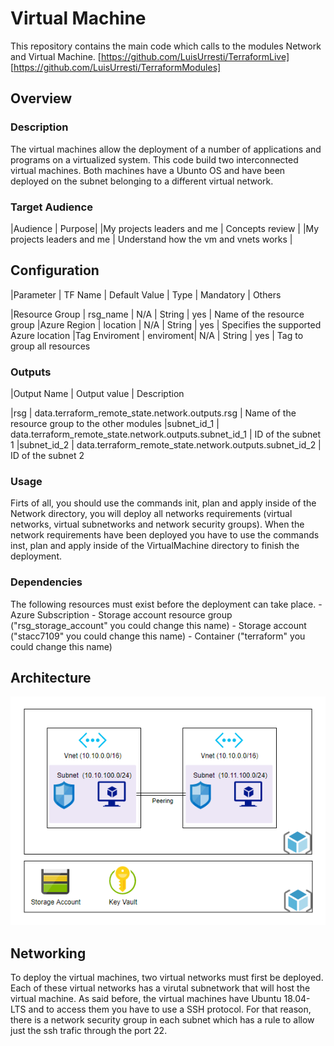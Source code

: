 # **Virtual Machine**
This repository contains the main code which calls to the modules Network and Virtual Machine.
[https://github.com/LuisUrresti/TerraformLive]
[https://github.com/LuisUrresti/TerraformModules]

## Overview

### Description
The virtual machines allow the deployment of a number of applications and programs on a virtualized system.
This code build two interconnected virtual machines. Both machines have a Ubunto OS and have been deployed on the subnet belonging to a different virtual network.

### Target Audience
|Audience | Purpose|
|My projects leaders and me | Concepts review |
|My projects leaders and me | Understand how the vm and vnets works |

## Configuration

|Parameter      | TF Name   | Default Value | Type   | Mandatory | Others

|Resource Group | rsg_name  |       N/A     | String | yes       | Name of the resource group
|Azure Region   | location  |       N/A     | String | yes       | Specifies the supported Azure location
|Tag Enviroment | enviroment|       N/A     | String | yes       | Tag to group all resources

### Outputs
|Output Name | Output value                                            | Description

|rsg         | data.terraform_remote_state.network.outputs.rsg         | Name of the resource group to the other modules
|subnet_id_1 | data.terraform_remote_state.network.outputs.subnet_id_1 | ID of the subnet 1
|subnet_id_2 | data.terraform_remote_state.network.outputs.subnet_id_2 | ID of the subnet 2

### Usage

Firts of all, you should use the commands init, plan and apply inside of the Network directory, you will deploy all networks requirements (virtual networks, virtual subnetworks and network security groups). When the network requirements have been deployed you have to use the commands inst, plan and apply inside of the VirtualMachine directory to finish the deployment.

### Dependencies

The following resources must exist before the deployment can take place.
    - Azure Subscription
    - Storage account resource group ("rsg_storage_account" you could change this name)
    - Storage account  ("stacc7109" you could change this name)
    - Container ("terraform" you could change this name)

## Architecture
![ArchitectureDiagram](Resources/ArchitectureDiagram.PNG "Architecture Diagram")

## Networking

To deploy the virtual machines, two virtual networks must first be deployed. Each of these virtual networks has a virutal subnetwork that will host the virtual machine. As said before, the virtual machines have Ubuntu 18.04-LTS and to access them you have to use a SSH protocol. For that reason, there is a network security group in each subnet which has a rule to allow just the ssh trafic through the port 22.
